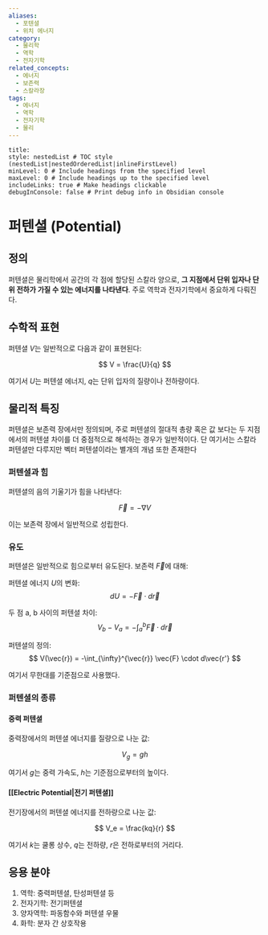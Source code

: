 ```yaml
---
aliases:
  - 포텐셜
  - 위치 에너지
category:
  - 물리학
  - 역학
  - 전자기학
related_concepts:
  - 에너지
  - 보존력
  - 스칼라장
tags:
  - 에너지
  - 역학
  - 전자기학
  - 물리
---
```


```table-of-contents
title: 
style: nestedList # TOC style (nestedList|nestedOrderedList|inlineFirstLevel)
minLevel: 0 # Include headings from the specified level
maxLevel: 0 # Include headings up to the specified level
includeLinks: true # Make headings clickable
debugInConsole: false # Print debug info in Obsidian console
```
# 퍼텐셜 (Potential)

## 정의

퍼텐셜은 물리학에서 공간의 각 점에 할당된 스칼라 양으로, **그 지점에서 단위 입자나 단위 전하가 가질 수 있는 에너지를 나타낸다**. 주로 역학과 전자기학에서 중요하게 다뤄진다. 

## 수학적 표현

퍼텐셜 $V$는 일반적으로 다음과 같이 표현된다:

$$ V = \frac{U}{q} $$

여기서 $U$는 퍼텐셜 에너지, $q$는 단위 입자의 질량이나 전하량이다.


## 물리적 특징
퍼텐셜은 보존력 장에서만 정의되며, 주로 퍼텐셜의 절대적 총량 혹은 값 보다는 두 지점에서의 퍼텐셜 차이를 더 중점적으로 해석하는 경우가 일반적이다. 
단 여기서는 스칼라 퍼텐셜만 다루지만 벡터 퍼텐셜이라는 별개의 개념 또한 존재한다

### 퍼텐셜과 힘

퍼텐셜의 음의 기울기가 힘을 나타낸다:

$$ \vec{F} = -\nabla V $$

이는 보존력 장에서 일반적으로 성립한다.

### 유도

퍼텐셜은 일반적으로 힘으로부터 유도된다. 보존력 $\vec{F}$에 대해:

퍼텐셜 에너지 $U$의 변화:
   $$ dU = -\vec{F} \cdot d\vec{r} $$

두 점 a, b 사이의 퍼텐셜 차이:
   $$ V_b - V_a = -\int_a^b \vec{F} \cdot d\vec{r} $$

퍼텐셜의 정의:
   $$ V(\vec{r}) = -\int_{\infty}^{\vec{r}} \vec{F} \cdot d\vec{r'} $$

여기서 무한대를 기준점으로 사용했다.

### 퍼텐셜의 종류

#### 중력 퍼텐셜

중력장에서의 퍼텐셜 에너지를 질량으로 나눈 값:

$$ V_g = gh $$

여기서 $g$는 중력 가속도, $h$는 기준점으로부터의 높이다.

#### [[Electric Potential|전기 퍼텐셜]]

전기장에서의 퍼텐셜 에너지를 전하량으로 나눈 값:

$$ V_e = \frac{kq}{r} $$

여기서 $k$는 쿨롱 상수, $q$는 전하량, $r$은 전하로부터의 거리다.


## 응용 분야

1. 역학: 중력퍼텐셜, 탄성퍼텐셜 등
2. 전자기학: 전기퍼텐셜
3. 양자역학: 파동함수와 퍼텐셜 우물
4. 화학: 분자 간 상호작용


